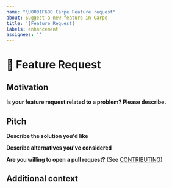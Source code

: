 ```yaml
---
name: "\U0001F680 Carpe Feature request"
about: Suggest a new feature in Carpe
title: '[Feature Request]'
labels: enhancement
assignees: ''
---
```


# 🚀 Feature Request

<!-- A clear and concise description of the feature you are requesting -->

## Motivation

**Is your feature request related to a problem? Please describe.**

<!-- A clear and concise description of what the problem is. Ex. I'm always frustrated when [...] -->
<!-- Please link to any relevant issues or other PRs! -->

## Pitch

**Describe the solution you'd like**

<!-- A clear and concise description of what you want to happen. -->

**Describe alternatives you've considered**

<!-- A clear and concise description of any alternative solutions or features you've considered. -->

**Are you willing to open a pull request?** (See [CONTRIBUTING](../../CONTRIBUTING.md))

## Additional context

<!-- Add any other context or screenshots about the feature request here. -->
